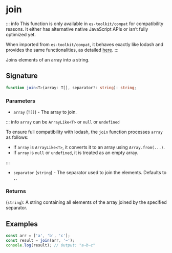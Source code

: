 # join

::: info
This function is only available in `es-toolkit/compat` for compatibility reasons. It either has alternative native JavaScript APIs or isn’t fully optimized yet.

When imported from `es-toolkit/compat`, it behaves exactly like lodash and provides the same functionalities, as detailed [here](../../../compatibility.md).
:::

Joins elements of an array into a string.

## Signature

```typescript
function join<T>(array: T[], separator?: string): string;
```

### Parameters

- `array` (`T[]`) - The array to join.

::: info `array` can be `ArrayLike<T>` or `null` or `undefined`

To ensure full compatibility with lodash, the `join` function processes `array` as follows:

- If `array` is `ArrayLike<T>`, it converts it to an array using `Array.from(...)`.
- If `array` is `null` or `undefined`, it is treated as an empty array.

:::

- `separator` (`string`) - The separator used to join the elements. Defaults to `,`.

### Returns

(`string`): A string containing all elements of the array joined by the specified separator.

## Examples

```typescript
const arr = ['a', 'b', 'c'];
const result = join(arr, '~');
console.log(result); // Output: "a~b~c"
```
